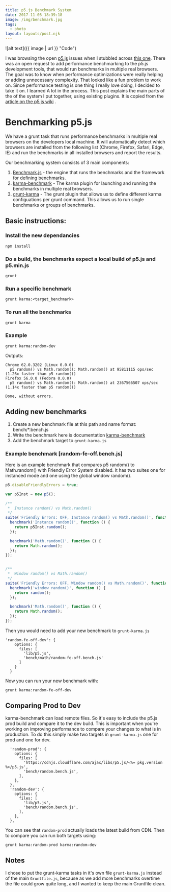 ```yaml
---
title: p5.js Benchmark System
date: 2017-11-05 18:39:18
image: /img/benchmark.jpg
tags:
  - photo
layout: layouts/post.njk
---
```


![alt text]({{ image | url }} "Code")

I was browsing the open [p5.js](https://github.com/processing/p5.js/issues/1524) issues when I stubbled across [this one](https://github.com/processing/p5.js/issues/1524). There was an open request to add performance benchmarking to the p5.js development tools, that would run benchmarks in multiple real browsers. The goal was to know when performance optimizations were really helping or adding unnecessary complexity.  That looked like a fun problem to work on.  Since performance testing is one thing I really love doing, I decided to take it on.  I learned A lot in the process.  This post explains the main parts of the of the system I put together,  using existing plugins.  It is copied from the [article on the p5.js wiki](https://github.com/processing/p5.js/wiki/Benchmarking-p5.js) .

# Benchmarking p5.js
We have a grunt task that runs performance benchmarks in multiple real browsers on the developers local machine. It will automatically detect which browsers are installed from the following list (Chrome, Firefox, Safari, Edge, IE) and run the benchmarks in all installed browsers and report the results.

Our benchmarking system consists of 3 main components:

1. [Benchmark.js](https://benchmarkjs.com/) - the engine that runs the benchmarks and the framework for defining benchmarks.
2. [karma-benchmark](https://www.npmjs.com/package/karma-benchmark) - The karma plugin for launching and running the benchmarks in multiple real browsers.
3. [grunt-karma](https://www.npmjs.com/package/grunt-karma) - The grunt plugin that allows us to define different karma configuations per grunt command.  This allows us to run single benchmarks or groups of benchmarks.

## Basic instructions:
### Install the new dependancies

```text
npm install
```

### Do a build, the benchmarks expect a local build of p5.js and p5.min.js

```text
grunt
```

### Run a specific benchmark

```text
grunt karma:<target_benchmark>
```

### To run all the benchmarks

```text
grunt karma
```

### Example

```text
grunt karma:random-dev
```

Outputs:
``` text
Chrome 62.0.3202 (Linux 0.0.0)
  p5 random() vs Math.random(): Math.random() at 95811115 ops/sec (1.26x faster than p5 random())
Firefox 56.0.0 (Fedora 0.0.0)
  p5 random() vs Math.random(): Math.random() at 2367566507 ops/sec (1.14x faster than p5 random())

Done, without errors.
```

## Adding new benchmarks
1.  Create a new benchmark file at this path and name format:  bench/*.bench.js
2.  Write the benchmark here is documentation [karma-benchmark](https://github.com/JamieMason/karma-benchmark/blob/master/README.md)
3.  Add the benchmark target to `grunt-karma.js`

### Example benchmark [random-fe-off.bench.js]

Here is an example benchmark that compares p5 random() to Math.random() with Friendly Error System disabled. It has two suites one for instanced mode and one using the global window random().

```js
p5.disableFriendlyErrors = true;

var p5Inst = new p5();

/**
 *  Instance random() vs Math.random()
 */
suite('Friendly Errors: OFF, Instance random() vs Math.random()', function () {
  benchmark('Instance random()', function () {
    return p5Inst.random();
  });

  benchmark('Math.random()', function () {
    return Math.random();
  });
});


/**
 *  Window random() vs Math.random()
 */
suite('Friendly Errors: OFF, Window random() vs Math.random()', function () {
  benchmark('window random()', function () {
    return random();
  });

  benchmark('Math.random()', function () {
    return Math.random();
  });
});
```
Then you would need to add your new benchmark to `grunt-karma.js`

```text
'random-fe-off-dev': {
    options: {
      files: [
        'lib/p5.js',
        'bench/math/random-fe-off.bench.js'
      ]
    }
  }
```
Now you can run your new benchmark with:

```text
grunt karma:random-fe-off-dev
```

## Comparing Prod to Dev
karma-benchmark can load remote files.  So it's easy to include the p5.js prod build and compare it to the dev build.  This is important when you're working on improving performance to compare your changes to what is in production.   To do this simply make two targets in `grunt-karma.js` one for prod and one for dev.

```text
  'random-prod': {
    options: {
      files: [
        'https://cdnjs.cloudflare.com/ajax/libs/p5.js/<%= pkg.version %>/p5.js',
        'bench/random.bench.js',
      ],
    },
  },
  'random-dev': {
    options: {
      files: [
        'lib/p5.js',
        'bench/random.bench.js',
      ],
    },
  },
```

You can see that `random-prod` actually loads the latest build from CDN.  Then to compare you can run both targets using:

```text
grunt karma:random-prod karma:random-dev
```

## Notes
I chose to put the grunt-karma tasks in it's own file `grunt-karma.js`  instead of the main `Gruntfile.js`, because as we add more benchmarks overtime the file could grow quite long, and I wanted to keep the main Gruntfile clean.

